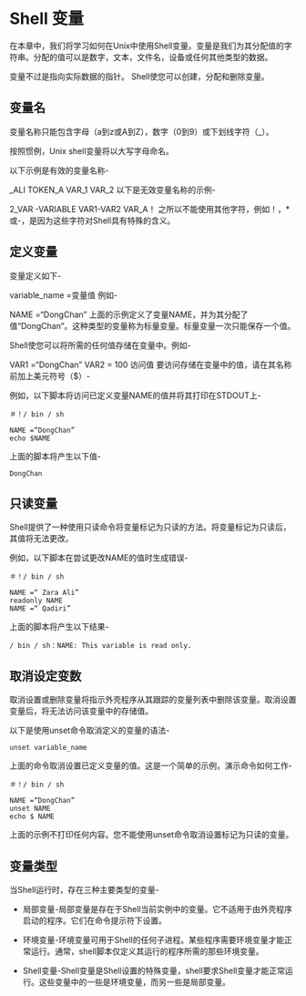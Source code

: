 # Shell 变量
在本章中，我们将学习如何在Unix中使用Shell变量。变量是我们为其分配值的字符串。分配的值可以是数字，文本，文件名，设备或任何其他类型的数据。

变量不过是指向实际数据的指针。 Shell使您可以创建，分配和删除变量。

##  变量名
变量名称只能包含字母（a到z或A到Z），数字（0到9）或下划线字符（_）。

按照惯例，Unix shell变量将以大写字母命名。

以下示例是有效的变量名称-

_ALI
TOKEN_A
VAR_1
VAR_2
以下是无效变量名称的示例-

2_VAR
-VARIABLE
VAR1-VAR2
VAR_A！
之所以不能使用其他字符，例如！，*或-，是因为这些字符对Shell具有特殊的含义。

## 定义变量
变量定义如下-

variable_name =变量值
例如-

NAME =“DongChan”
上面的示例定义了变量NAME，并为其分配了值“DongChan”。这种类型的变量称为标量变量。标量变量一次只能保存一个值。

Shell使您可以将所需的任何值存储在变量中。例如-

VAR1 =“DongChan”
VAR2 = 100
访问值
要访问存储在变量中的值，请在其名称前加上美元符号（$）-

例如，以下脚本将访问已定义变量NAME的值并将其打印在STDOUT上-

```shell
＃！/ bin / sh

NAME =“DongChan”
echo $NAME
```
上面的脚本将产生以下值-

```shell
DongChan
```

## 只读变量
Shell提供了一种使用只读命令将变量标记为只读的方法。将变量标记为只读后，其值将无法更改。

例如，以下脚本在尝试更改NAME的值时生成错误-

```shell
＃！/ bin / sh

NAME =“ Zara Ali”
readonly NAME
NAME =“ Qadiri”
```
上面的脚本将产生以下结果-

```shell
/ bin / sh：NAME: This variable is read only.
```
## 取消设定变数
取消设置或删除变量将指示外壳程序从其跟踪的变量列表中删除该变量。取消设置变量后，将无法访问该变量中的存储值。

以下是使用unset命令取消定义的变量的语法-
```shell
unset variable_name
```
上面的命令取消设置已定义变量的值。这是一个简单的示例，演示命令如何工作-
```shell
＃！/ bin / sh

NAME =“DongChan”
unset NAME
echo $ NAME
```
上面的示例不打印任何内容。您不能使用unset命令取消设置标记为只读的变量。

## 变量类型
当Shell运行时，存在三种主要类型的变量-

- 局部变量-局部变量是存在于Shell当前实例中的变量。它不适用于由外壳程序启动的程序。它们在命令提示符下设置。

- 环境变量-环境变量可用于Shell的任何子进程。某些程序需要环境变量才能正常运行。通常，shell脚本仅定义其运行的程序所需的那些环境变量。

- Shell变量-Shell变量是Shell设置的特殊变量，shell要求Shell变量才能正常运行。这些变量中的一些是环境变量，而另一些是局部变量。